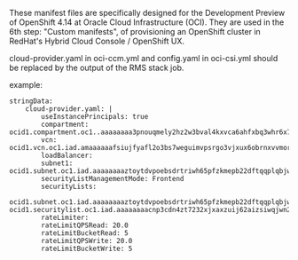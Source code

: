 These manifest files are specifically designed for the Development Preview of OpenShift 4.14 at Oracle Cloud Infrastructure (OCI). They are used in the 6th step: "Custom manifests", of provisioning an OpenShift cluster in RedHat's Hybrid Cloud Console / OpenShift UX. 

cloud-provider.yaml in oci-ccm.yml and config.yaml in oci-csi.yml should be replaced by the output of the RMS stack job. 

example:
```
stringData:
    cloud-provider.yaml: |
        useInstancePrincipals: true
        compartment: ocid1.compartment.oc1..aaaaaaaa3pnouqmely2hz2w3bval4kxvca6ahfxbq3whr6x74vnhhrb7icuq
        vcn: ocid1.vcn.oc1.iad.amaaaaaafsiujfyafl2o3bs7weguimvpsrgo3vjxux6obrnxvvmortv5k4bq
        loadBalancer:
        subnet1: ocid1.subnet.oc1.iad.aaaaaaaaztoytdvpoebsdrtriwh65pfzkmepb22dftqqplqbjwgroa3sskaa
        securityListManagementMode: Frontend
        securityLists:
        ocid1.subnet.oc1.iad.aaaaaaaaztoytdvpoebsdrtriwh65pfzkmepb22dftqqplqbjwgroa3sskaa: ocid1.securitylist.oc1.iad.aaaaaaaacnp3cdn4zt7232xjxaxzuij62aizsiwqjwn237zna4qoov4ilg6a
        rateLimiter:
        rateLimitQPSRead: 20.0
        rateLimitBucketRead: 5
        rateLimitQPSWrite: 20.0
        rateLimitBucketWrite: 5
```
